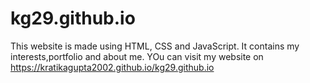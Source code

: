 # kg29.github.io
This website is made using HTML, CSS and JavaScript.
It contains my interests,portfolio and about me. 
YOu can visit my website on https://kratikagupta2002.github.io/kg29.github.io
